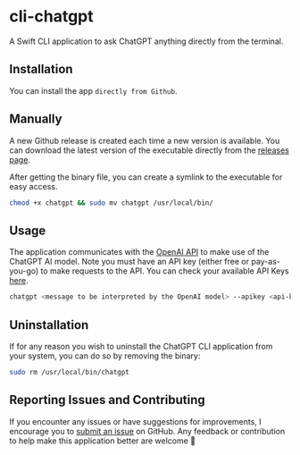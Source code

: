 # cli-chatgpt

A Swift CLI application to ask ChatGPT anything directly from the terminal.

## Installation

You can install the app `directly from Github`.

## Manually

A new Github release is created each time a new version is available. You can download the latest version of the executable directly from the [releases page](https://github.com/henriquestiagoo/cli-chatgpt/releases).

After getting the binary file, you can create a symlink to the executable for easy access.

```bash
chmod +x chatgpt && sudo mv chatgpt /usr/local/bin/
```

## Usage

The application communicates with the [OpenAI API](https://platform.openai.com/docs/api-reference) to make use of the ChatGPT AI model. Note you must have an API key (either free or pay-as-you-go) to make requests to the API. You can check your available API Keys [here](https://platform.openai.com/account/api-keys). 

```bash
chatgpt <message to be interpreted by the OpenAI model> --apikey <api-key>
```

## Uninstallation

If for any reason you wish to uninstall the ChatGPT CLI application from your system, you can do so by removing the binary:

```bash
sudo rm /usr/local/bin/chatgpt
```

## Reporting Issues and Contributing

If you encounter any issues or have suggestions for improvements, I encourage you to [submit an issue](https://github.com/henriquestiagoo/cli-chatgpt/issues/new) on GitHub. Any  feedback or contribution to help make this application better are welcome 🙂

